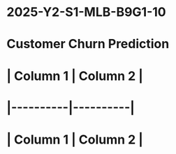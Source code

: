 # 2025-Y2-S1-MLB-B9G1-10

# Customer Churn Prediction


# | Column 1 | Column 2 |
# |----------|----------|
# | Column 1 | Column 2 |

